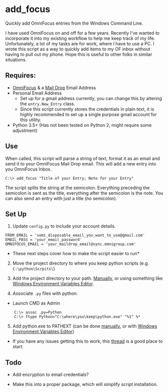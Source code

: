 # add_focus
Quickly add OmniFocus entries from the Windows Command Line.


I have used OmniFocus on and off for a few years. Recently I've wanted to incorporate it into my existing workflow to help me keep track of my life. Unfortunately, a lot of my tasks are for work, where I have to use a PC. I wrote this script as a way to quickly add items to my OF inbox without having to pull out my phone. Hope this is useful to other folks in similar situations.


## Requires:
+ [OmniFocus](https://www.omnigroup.com/omnifocus) & a [Mail Drop](https://support.omnigroup.com/omnifocus-mail-drop/) Email Address
+ Personal Email Address
    + Set up for a gmail address currently, you can change this by altering the `entry.New_Entry` class. 
    + Since this script currently stores the credentials in plain text, it is highly recommended to set up a single purpose gmail account for this utility.
+ Python 3.5+ (Has not been tested on Python 2, might require some adjustment)

## Use

When called, this script will parse a string of text, format it as an email and
send it to your OmniFocus Mail Drop email. This will add a new entry into you
OmniFocus Inbox.

`C:\> add_focus "Title of your Entry; Note for your Entry"`

The script splits the string at the semicolon. Everything preceding the
semicolon is sent as the title, everything after the semicolon is the note. You
can also send an entry with just a title (no semicolon).

## Set Up

1) Update `config.py` to include your account details.
```
FROM_EMAIL = 'semi_disposable_email_you_want_to_use@gmail.com'
EMAIL_PASS = 'your_email_password'
OMNIFOCUS_EMAIL = 'your_maildrop_email@sync.omnigroup.com'
```

* These next steps cover how to make the script easier to run*

2) Move the project directory to where you keep python scripts
    (e.g. `C:\python\Scrpits\`)

3) Add the project directory to your path. [Manually](https://technet.microsoft.com/en-us/library/bb490998.aspx), or using something like [Windows Environment Variables Editor](http://eveditor.com/).

4) Associate `.py` files with python.
+ Launch CMD as Admin
```
    C:\> assoc .py=Python
    C:\> ftype Python="C:\where\you\keep\python.exe" "%1" %*
```
5) Add python.exe to PATHEXT (can be done [manually](https://technet.microsoft.com/en-us/library/bb490998.aspx), or with [Windows Environment Variables Editor](http://eveditor.com/))

* If you have any issues getting this to work, this [thread](http://stackoverflow.com/questions/1934675/how-to-execute-python-scripts-in-windows) is a good place to start.

## Todo

+ Add encryption to email credentials?

+ Make this into a proper package, which will simplify script installation.
